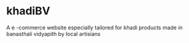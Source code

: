 # khadiBV
A e -commerce website especially tailored for khadi products made in banasthali vidyapith by local artisians 
